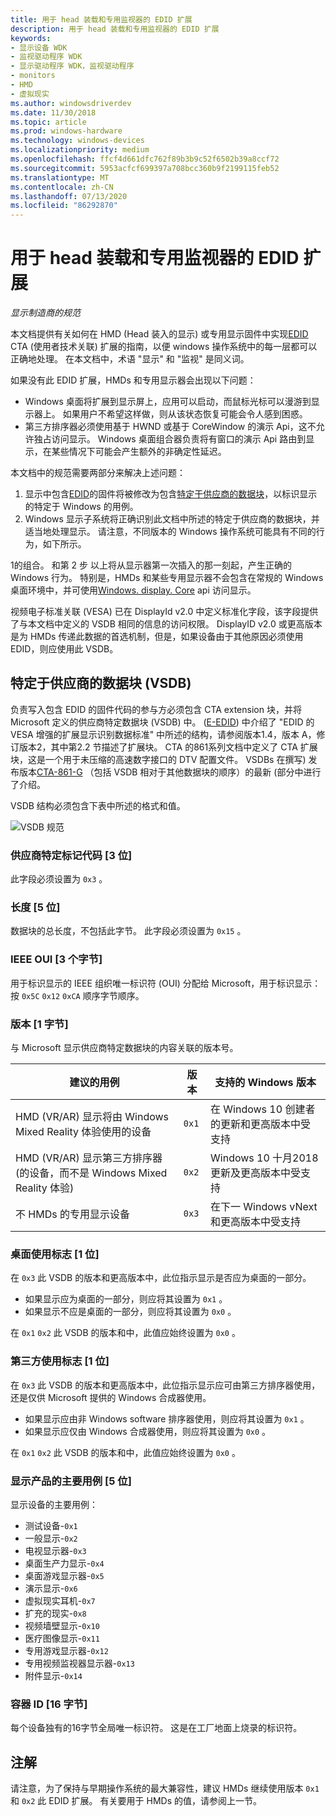 ```yaml
---
title: 用于 head 装载和专用监视器的 EDID 扩展
description: 用于 head 装载和专用监视器的 EDID 扩展
keywords:
- 显示设备 WDK
- 监视驱动程序 WDK
- 显示驱动程序 WDK，监视驱动程序
- monitors
- HMD
- 虚拟现实
ms.author: windowsdriverdev
ms.date: 11/30/2018
ms.topic: article
ms.prod: windows-hardware
ms.technology: windows-devices
ms.localizationpriority: medium
ms.openlocfilehash: ffcf4d661dfc762f89b3b9c52f6502b39a8ccf72
ms.sourcegitcommit: 5953acfcf699397a708bcc360b9f2199115feb52
ms.translationtype: MT
ms.contentlocale: zh-CN
ms.lasthandoff: 07/13/2020
ms.locfileid: "86292870"
---
```

# <a name="edid-extension-for-head-mounted-and-specialized-monitors"></a>用于 head 装载和专用监视器的 EDID 扩展

*显示制造商的规范*

本文档提供有关如何在 HMD (Head 装入的显示) 或专用显示固件中实现[EDID](https://en.wikipedia.org/wiki/Extended_Display_Identification_Data) CTA (使用者技术关联) 扩展的指南，以便 windows 操作系统中的每一层都可以正确地处理。 在本文档中，术语 "显示" 和 "监视" 是同义词。

如果没有此 EDID 扩展，HMDs 和专用显示器会出现以下问题：

* Windows 桌面将扩展到显示屏上，应用可以启动，而鼠标光标可以漫游到显示器上。 如果用户不希望这样做，则从该状态恢复可能会令人感到困惑。
* 第三方排序器必须使用基于 HWND 或基于 CoreWindow 的演示 Api，这不允许独占访问显示。 Windows 桌面组合器负责将有窗口的演示 Api 路由到显示，在某些情况下可能会产生额外的非确定性延迟。

本文档中的规范需要两部分来解决上述问题：

1. 显示中包含[EDID](https://en.wikipedia.org/wiki/Extended_Display_Identification_Data)的固件将被修改为包含[特定于供应商的数据块](https://en.wikipedia.org/wiki/Extended_Display_Identification_Data#EIA.2FCEA-861_extension_block)，以标识显示的特定于 Windows 的用例。
2. Windows 显示子系统将正确识别此文档中所述的特定于供应商的数据块，并适当地处理显示。 请注意，不同版本的 Windows 操作系统可能具有不同的行为，如下所示。

1的组合。 和第 2 步 以上将从显示器第一次插入的那一刻起，产生正确的 Windows 行为。 特别是，HMDs 和某些专用显示器不会包含在常规的 Windows 桌面环境中，并可使用[Windows. display. Core](https://docs.microsoft.com/uwp/api/windows.devices.display.core) api 访问显示。

视频电子标准关联 (VESA) 已在 DisplayId v2.0 中定义标准化字段，该字段提供了与本文档中定义的 VSDB 相同的信息的访问权限。  DisplayID v2.0 或更高版本是为 HMDs 传递此数据的首选机制，但是，如果设备由于其他原因必须使用 EDID，则应使用此 VSDB。

## <a name="vendor-specific-data-block-vsdb"></a>特定于供应商的数据块 (VSDB) 

负责写入包含 EDID 的固件代码的参与方必须包含 CTA extension 块，并将 Microsoft 定义的供应商特定数据块 (VSDB) 中。  ([E-EDID](https://vesa.org/vesa-standards/standards-summaries/)) 中介绍了 "EDID 的 VESA 增强的扩展显示识别数据标准" 中所述的结构，请参阅版本1.4，版本 A，修订版本2，其中第2.2 节描述了扩展块。  CTA 的861系列文档中定义了 CTA 扩展块，这是一个用于未压缩的高速数字接口的 DTV 配置文件。  VSDBs 在撰写) 发布版本[CTA-861-G](https://standards.cta.tech/kwspub/published_docs/CTA-861-G-Preview.pdf) （包括 VSDB 相对于其他数据块的顺序）的最新 (部分中进行了介绍。

VSDB 结构必须包含下表中所述的格式和值。

![VSDB 规范](images/specialized-displays-vsdb.png)

### <a name="vendor-specific-tag-code-3-bits"></a>供应商特定标记代码 [3 位]

此字段必须设置为 `0x3` 。

### <a name="length-5-bits"></a>长度 [5 位]

数据块的总长度，不包括此字节。  此字段必须设置为 `0x15` 。

### <a name="ieee-oui-3-bytes"></a>IEEE OUI [3 个字节]

用于标识显示的 IEEE 组织唯一标识符 (OUI) 分配给 Microsoft，用于标识显示：按 `0x5C` `0x12` `0xCA` 顺序字节顺序。

### <a name="version-1-byte"></a>版本 [1 字节]

与 Microsoft 显示供应商特定数据块的内容关联的版本号。

| 建议的用例 | 版本 | 支持的 Windows 版本 |
|----------------------|---------|---------------------------|
| HMD (VR/AR) 显示将由 Windows Mixed Reality 体验使用的设备 | `0x1` | 在 Windows 10 创建者的更新和更高版本中受支持 |
| HMD (VR/AR) 显示第三方排序器 (的设备，而不是 Windows Mixed Reality 体验)  | `0x2` | Windows 10 十月2018更新及更高版本中受支持 |
| 不 HMDs 的专用显示设备 | `0x3` | 在下一 Windows vNext 和更高版本中受支持 |

### <a name="desktop-usage-flag-1-bit"></a>桌面使用标志 [1 位]

在 `0x3` 此 VSDB 的版本和更高版本中，此位指示显示是否应为桌面的一部分。

* 如果显示应为桌面的一部分，则应将其设置为 `0x1` 。
* 如果显示不应是桌面的一部分，则应将其设置为 `0x0` 。

在 `0x1` `0x2` 此 VSDB 的版本和中，此值应始终设置为 `0x0` 。

### <a name="third-party-usage-flag-1-bit"></a>第三方使用标志 [1 位]

在 `0x3` 此 VSDB 的版本和更高版本中，此位指示显示应可由第三方排序器使用，还是仅供 Microsoft 提供的 Windows 合成器使用。

* 如果显示应由非 Windows software 排序器使用，则应将其设置为 `0x1` 。
* 如果显示应仅由 Windows 合成器使用，则应将其设置为 `0x0` 。

在 `0x1` `0x2` 此 VSDB 的版本和中，此值应始终设置为 `0x0` 。

### <a name="display-product-primary-use-case-5-bits"></a>显示产品的主要用例 [5 位]

显示设备的主要用例：

* 测试设备-`0x1`
* 一般显示-`0x2`
* 电视显示器-`0x3`
* 桌面生产力显示-`0x4`
* 桌面游戏显示器-`0x5`
* 演示显示-`0x6`
* 虚拟现实耳机-`0x7`
* 扩充的现实-`0x8`
* 视频墙壁显示-`0x10`
* 医疗图像显示-`0x11`
* 专用游戏显示器-`0x12`
* 专用视频监视器显示器-`0x13`
* 附件显示-`0x14`

### <a name="container-id-16-bytes"></a>容器 ID [16 字节]

每个设备独有的16字节全局唯一标识符。 这是在工厂地面上烧录的标识符。

## <a name="remarks"></a>注解

请注意，为了保持与早期操作系统的最大兼容性，建议 HMDs 继续使用版本 `0x1` 和 `0x2` 此 EDID 扩展。 有关要用于 HMDs 的值，请参阅上一节。
